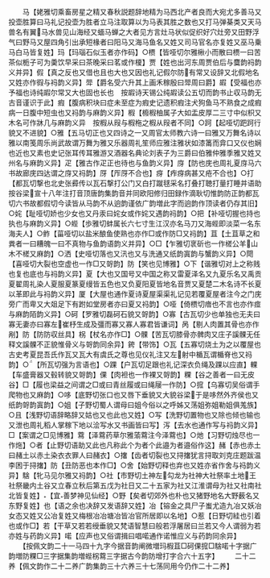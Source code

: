 <!-- { "loadSidebar": true } -->
　　马【姥雅切乘畜房星之精又春秋説题辞地精为马西北产者良而大宛尤多善马又投壶胜算曰马礼记投壶为胜者立马注取算以为马表其胜之数也又打马弹棊类又天马兽名有翼马水兽见山海经又蝒马蝉之大者见方言灶马状似促织好穴灶旁又田野浮气曰野马又屋四角引出承短椽者曰阳马又海马鱼名又姓又司马官名亦复姓又巫马乗马白马皆复姓】玛【玛瑙石似玉者亦作码】○槚【皆哑切尔雅楸小而散曰槚一曰苦茶似栀子可为羮饮早采曰茶晚采曰茗或作榎】贾【姓也出河东周贾伯后与麌韵祃韵义并异】假【真之反也又借也且也大也又因也礼记假尔防有常又设辞又北假地名又姓亦作徦与祃韵义异】斝【爵名受六升其上画禾稼殷曰斝周曰爵】嘏【受福也亦予福也诗纯嘏尔常又大也固也长也　按嘏诗天锡公纯嘏读公五切而韵书止収马韵无古音谨识于此】瘕【腹病积块曰症未至症为瘕史记遗积瘕注犬狗鱼马不熟食之成瘕病一日腹中短虫也又祃韵与麻韵义异】椵【櫠椵柚属子大如盂皮厚二三寸中似枳又木名可作牀几与麻韵义异　按椵从叚与椵柂之椵从叚者不同】○跒【起哑切跁跒行貌又不进貌】○雅【五马切正也又四诗之一又周官太师教六诗一曰雅又万舞名诗以雅以南笺周乐尚武故谓万舞为雅又乐器周礼笙师应雅注雅状如漆筩而弇口又仪也娴也近也又素也史记张耳传耳雅游又酒器名典论刘表子为三爵曰伯雅仲雅季雅又姓又州名与麻韵义异】疋【雅古作疋正也待也与鱼韵义异】庌【防也庑也周礼夏庌马六书故廊庑四达谓之庌又祃韵】厊【厏厊不合也】疨【痄疨病甚又疮不合也】○打【都瓦切撃也北史张彛传以瓦石撃打公门又白打蹴毬采名打叠打聴打量打睡并语助　按谷梁宣十八年注打音顶唐韵集韵音并同欧阳修归田録作滴耿切惟韵防正韵都瓦切六书故都假切今读皆从马韵不从逈韵谨依广韵増此字而逈韵作顶读者仍存其旧】○姹【耻哑切娇也少女也又丹汞曰姹女或作姹又遇韵祃韵】○把【补哑切握也持也执也与麻韵义异】○蜌【歩雅切蚌属长六七寸生江汉亦名马刀又海蜌即淡菜一名东海夫人】○鲊【菑哑切以盐米酿鱼使熟也亦作□或作防□又祃韵】苴【土苴草之和粪者一曰糟魄一曰不真物与鱼韵语韵义并异】○□【乍雅切衺斫也一作槎公羊山木不槎又麻韵】○洒【史哑切落也又汛也又与洗通又纸韵寘韵与蟹韵义异】○閜【喜哑切大裂也空虚也一作□又哿韵】防【笑也见博雅】○下【谐雅切对上之称贱也复也底也与祃韵义异】夏【大也又国号又中国之称又雷夏泽名又九夏乐名又禹贡夏翟周礼染人夏服夏篆夏缦皆五色也又负夏阳夏皆地名音贾又夏楚二木名诗不长夏以革即此与祃韵义异】厦【大屋也通作夏诗夏屋渠渠礼记见若覆夏屋者注今之门庑旁广而卑又大爼足下有跗如堂房者亦曰夏又祃韵】○哑【倚槚切瘖也不言也亦作痖与麻韵陌韵义异】○砢【罗雅切磊砢石貌又哿韵】○寡【古瓦切少也单独也无夫曰寡无妻亦曰寡左崔杼生成及彊而寡又寡人寡君皆谦词】呙【剔人肉置其骨也亦作剐】防【防防収丝具】柺【杖名亦作□】○髁【苦瓦切膝骨亦髀肉又庄子謑髁无任释文謑髁不正貌惟骨义与哿韵同余异】銙【带饰】○瓦【五寡切烧土为之以覆屋也古史考夏昆吾氏作瓦又瓦大有虞氏之尊也见仪礼注又左射中楯瓦谓楯脊也又祃韵】○【所瓦切强为言语也】○踝【户瓦切足跟也礼记深衣负绳及踝以应直】輠【车盛膏器又毂转貌又哿韵】倮【肉袒也一作裸又哿韵】粿【谷之善者一曰无皮谷】□【履也梁益之间谓之□或曰青丝履或曰绳屦一作防】○搲【乌寡切吴俗谓手爬物也又麻韵】○哆【底野切张口也又唇下垂貌又大貌谷梁于是哆然外齐侯也又纸韵哿韵寘韵】○姐【子野切蜀人谓母曰姐今俗以之呼姊又荡姐弥姐勒姐俱羗族】○且【浅野切语辞略辞又姑也又也此也又姓】○写【洗野切置物也又除也倾也输也又泄也周礼稻人掌稼下地以浍写水又书画皆曰写】泻【去水也通作写与祃韵义异】□【案谓之□见博雅】藛【泽藛药草尔雅蕍藛注今泽藛也】○灺【习野切烛尽也一作炧】○者【止野切语助又此也凡称此个为者个此邉为者邉俗作这】赭【赤也赤土曰赭土以赤土染衣衣罪人曰赭衣】○撦【齿者切裂也又挦撦犹言挦取刘克庄题跋温李困于挦撦】防【丑防恶也本作□】○舍【始野切释也弃也又姓亦省作舍与祃韵义异】騇【牝马见尔雅又祃韵】○社【市野切土神左勾龙为社神大社祭率土地王社祭畿内土谷又立春立秋后第五戊为社日又二十五家为社又江淮谓母为社又社南社北皆复姓】【宜善梦神见仙经】○野【矣者切郊外也朴也又猪野地名大野薮名又东野复姓】也【语之余也决辞又发语辞又姓】冶【镕金之具尸子蚩尤造九冶又妖冶女态又姓又公冶复姓又梅根冶冶塘冶皆冶官所居即以名地】○惹【日野切絓也引着也或作□】若【干草又若若绶垂貌又梵语智慧曰般若浮屠居曰兰若又今人谓弱为若亦姓与药韵义异】喏【应声也又俗谓揖曰唱喏通作诺惟应义与药韵同余异】
　　【按佩文韵二十一马四十九字今据音韵阐微増玛椵苴□砢倮搲□騇喏十字据广韵増防粿□三字据集韵増蜌柺藛三字据古今韵防增打字合六十五字】
　　二十二养【佩文韵作二十二养广韵集韵三十六养三十七荡同用今仍作二十二养】
